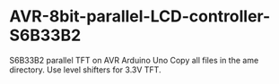# AVR-8bit-parallel-LCD-controller-S6B33B2
S6B33B2 parallel TFT on AVR Arduino Uno 
Copy all files in the ame directory. Use level shifters for 3.3V TFT.
